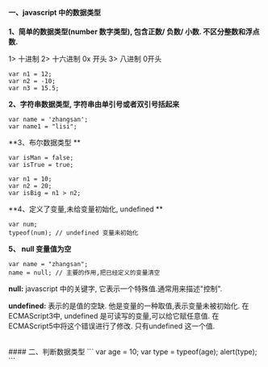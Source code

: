 #### 一、javascript 中的数据类型

**1、简单的数据类型(number 数字类型), 包含正数/ 负数/ 小数. 不区分整数和浮点数.**

1> 十进制 
2> 十六进制 0x 开头
3> 八进制 0开头

```
var n1 = 12;
var n2 = -10;
var n3 = 15.5;
```



**2、字符串数据类型, 字符串由单引号或者双引号括起来**

```
var name = 'zhangsan';
var name1 = "lisi";
```

**3、布尔数据类型 **

```
var isMan = false;
var isTrue = true;

var n1 = 10;
var n2 = 20;
var isBig = n1 > n2;
```
**4、定义了变量,未给变量初始化, undefined **
```
var num;
typeof(num); // undefined 变量未初始化
```

**5、 null 变量值为空**

```
var name = "zhangsan";
name = null; // 主要的作用,把已经定义的变量清空
```

**null:**
javascript 中的关键字, 它表示一个特殊值.通常用来描述"控制".

**undefined:**
表示的是值的空缺. 他是变量的一种取值,表示变量未被初始化.
在ECMAScript3中, undefined 是可读写的变量,可以给它赋任意值. 在ECMAScript5中将这个错误进行了修改. 只有undefined 这一个值.




<br>
#### 二、判断数据类型 
```
var age = 10;
var type = typeof(age);
alert(type);
```